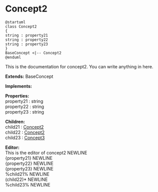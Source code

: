   # Concept2  <br> 
     
  ```plantuml 
  @startuml 
  class Concept2 
  { 
  string : property21 
  string : property22 
  string : property23 
  } 
  BaseConcept <|-- Concept2 
  @enduml 
  ``` 
     
  This is the documentation for concept2. 
  You can write anything in here. 
     
  **Extends:** BaseConcept  <br> 
     
  **Implements:**  <br> 

     
  **Properties:**  <br> 
  property21 : string  <br> property22 : string  <br> property23 : string  <br> 
     
  **Children:**  <br> 
  child21 : [Concept2](Concept2_Documentation.md )  <br> child22 : [Concept2](Concept2_Documentation.md )  <br> child23 : [Concept3](Concept3_Documentation.md )  <br> 
     
  **Editor:**  <br> 
  This is the editor of concept2 NEWLINE <br> {property21} NEWLINE <br> {property22} NEWLINE <br> {property23} NEWLINE <br> %child21% NEWLINE <br> (child22)* NEWLINE <br> %child23% NEWLINE <br> 
